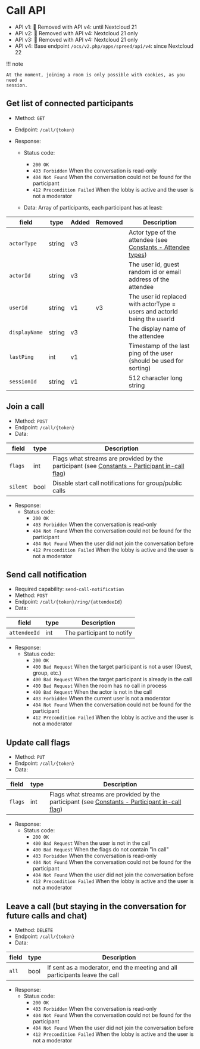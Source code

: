 # Call API

* API v1: 🏁 Removed with API v4: until Nextcloud 21
* API v2: 🏁 Removed with API v4: Nextcloud 21 only
* API v3: 🏁 Removed with API v4: Nextcloud 21 only
* API v4: Base endpoint `/ocs/v2.php/apps/spreed/api/v4`: since Nextcloud 22

!!! note

    At the moment, joining a room is only possible with cookies, as you need a
    session.

## Get list of connected participants

* Method: `GET`
* Endpoint: `/call/{token}`

* Response:
    - Status code:
        + `200 OK`
        + `403 Forbidden` When the conversation is read-only
        + `404 Not Found` When the conversation could not be found for the participant
        + `412 Precondition Failed` When the lobby is active and the user is not a moderator

    - Data:
        Array of participants, each participant has at least:

| field         | type   | Added | Removed | Description                                                                                |
|---------------|--------|-------|---------|--------------------------------------------------------------------------------------------|
| `actorType`   | string | v3    |         | Actor type of the attendee (see [Constants - Attendee types](constants.md#attendee-types)) |
| `actorId`     | string | v3    |         | The user id, guest random id or email address of the attendee                              |
| `userId`      | string | v1    | v3      | The user id replaced with actorType = users and actorId being the userId                   |
| `displayName` | string | v3    |         | The display name of the attendee                                                           |
| `lastPing`    | int    | v1    |         | Timestamp of the last ping of the user (should be used for sorting)                        |
| `sessionId`   | string | v1    |         | 512 character long string                                                                  |

## Join a call

* Method: `POST`
* Endpoint: `/call/{token}`
* Data:

| field    | type | Description                                                                                                                            |
|----------|------|----------------------------------------------------------------------------------------------------------------------------------------|
| `flags`  | int  | Flags what streams are provided by the participant (see [Constants - Participant in-call flag](constants.md#participant-in-call-flag)) |
| `silent` | bool | Disable start call notifications for group/public calls                                                                                |

* Response:
    - Status code:
        + `200 OK`
        + `403 Forbidden` When the conversation is read-only
        + `404 Not Found` When the conversation could not be found for the participant
        + `404 Not Found` When the user did not join the conversation before
        + `412 Precondition Failed` When the lobby is active and the user is not a moderator

## Send call notification

* Required capability: `send-call-notification`
* Method: `POST`
* Endpoint: `/call/{token}/ring/{attendeeId}`
* Data:

| field        | type | Description               |
|--------------|------|---------------------------|
| `attendeeId` | int  | The participant to notify |

* Response:
    - Status code:
        + `200 OK`
        + `400 Bad Request` When the target participant is not a user (Guest, group, etc.)
        + `400 Bad Request` When the target participant is already in the call
        + `400 Bad Request` When the room has no call in process
        + `400 Bad Request` When the actor is not in the call
        + `403 Forbidden` When the current user is not a moderator
        + `404 Not Found` When the conversation could not be found for the participant
        + `412 Precondition Failed` When the lobby is active and the user is not a moderator

## Update call flags

* Method: `PUT`
* Endpoint: `/call/{token}`
* Data:

| field   | type | Description                                                                                                                            |
|---------|------|----------------------------------------------------------------------------------------------------------------------------------------|
| `flags` | int  | Flags what streams are provided by the participant (see [Constants - Participant in-call flag](constants.md#participant-in-call-flag)) |

* Response:
    - Status code:
        + `200 OK`
        + `400 Bad Request` When the user is not in the call
        + `400 Bad Request` When the flags do not contain "in call"
        + `403 Forbidden` When the conversation is read-only
        + `404 Not Found` When the conversation could not be found for the participant
        + `404 Not Found` When the user did not join the conversation before
        + `412 Precondition Failed` When the lobby is active and the user is not a moderator

## Leave a call (but staying in the conversation for future calls and chat)

* Method: `DELETE`
* Endpoint: `/call/{token}`
* Data:

| field | type | Description                                                                 |
|-------|------|-----------------------------------------------------------------------------|
| `all` | bool | If sent as a moderator, end the meeting and all participants leave the call |


* Response:
    - Status code:
        + `200 OK`
        + `403 Forbidden` When the conversation is read-only
        + `404 Not Found` When the conversation could not be found for the participant
        + `404 Not Found` When the user did not join the conversation before
        + `412 Precondition Failed` When the lobby is active and the user is not a moderator
